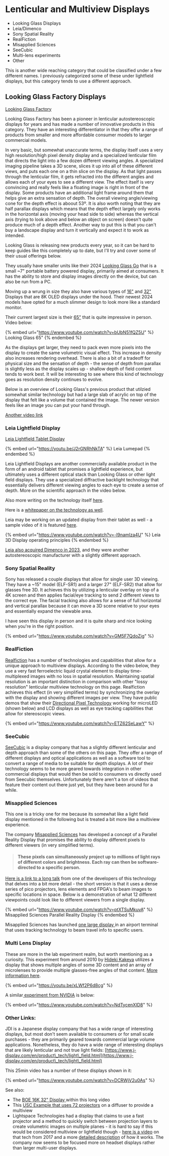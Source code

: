 # Lenticular and Multiview Displays

* Looking Glass Displays
* Leia/Dimenco
* Sony Spatial Reality
* RealFiction
* Misapplied Sciences
* SeeCubic
* Multi-lens experiments
* Other

This is another wide reaching category that could be classified under a few different names. I previously categorized some of these under lightfield displays, but this category tends to use a different approach.



## Looking Glass Factory Displays

[Looking Glass Factory](https://lookingglassfactory.com)

Looking Glass Factory has been a pioneer in lenticular autostereoscopic displays for years and has made a number of innovative products in this category. They have an interesting differentiator in that they offer a range of products from smaller and more affordable consumer models to larger commercial models.

In very basic, but somewhat unaccurate terms, the display itself uses a very high resolution/high pixel density display and a specialized lenticular film that directs the light into a few dozen different viewing angles. A specialized imaging pipeline takes a 3D scene, slices it up into all of these different views, and puts each one on a thin slice on the display. As that light passes through the lenticular film, it gets refracted into the different angles and allows each of your eyes to see a different view. The effect itself is very convincing and really feels like a floating image is right in front of the display. Some products have an additional light frame around them that helps give an extra sensation of depth. The overall viewing angle/viewing cone for the depth effect is aboout 53º. It is also worth noting that they are half parallax displays which means that the depth effect largely only works in the horizontal axis (moving your head side to side) whereas the vertical axis (trying to look above and below an object on screen) doesn't quite produce much of a depth effect. Another way to put this is that you can't buy a landscape display and turn it vertically and expect it to work as intended.

Looking Glass is releasing new products every year, so it can be hard to keep guides like this completely up to date, but I'll try and cover some of their usual offerings below.

They usually have smaller units like their 2024 [Looking Glass Go](https://lookingglassfactory.com/looking-glass-go) that is a small \~7" portable battery powered display, primarily aimed at consumers. It has the ability to store and display images directly on the device, but can also be run from a PC.

Moving up a wrung in size they also have various types of [16"](https://lookingglassfactory.com/16-spatial-oled) and [32"](https://lookingglassfactory.com/looking-glass-32) Displays that are 8K OLED displays under the hood. Their newest 2024 models have opted for a much slimmer design to look more like a standard monitor.

Their current largest size is their [65"](https://lookingglassfactory.com/looking-glass-65) that is quite impressive in person. Video below:

{% embed url="https://www.youtube.com/watch?v=bUbN51fQZ5U" %}
Looking Glass 65"
{% endembed %}

As the displays get larger, they need to pack even more pixels into the display to create the same volumetric visual effect. This increase in density also increases rendering overhead. There is also a bit of a tradeoff for physical size and the sensation of depth - the sense of depth from parallax is slightly less as the display scales up - shallow depth of field content tends to work best.  It will be interesting to see where this kind of technology goes as resolution density continues to evolve.

Below is an overview of Looking Glass's previous product that utilzied somewhat similar technology but had a large slab of acrylic on top of the display that felt like a volume that contained the image. The newer version feels like an image you can put your hand through.

[Another video link](https://www.youtube.com/watch?v=PgiyoweaPb4)

### Leia Lightfield Display

[Leia Lightfield Tablet Display](https://www.leiainc.com)

{% embed url="https://youtu.be/J2rGNRhNkTA" %}
Leia Lumepad
{% endembed %}

Leia Lightfield Displays are another commercially available product in the form of an android tablet that promises a lightfield experience, but ultimately uses a different optical stack than Looking Glass or other light field displays. They use a specialized diffractive backlight technology that essentially delivers different viewing angles to each eye to create a sense of depth. More on the scientific approach in the video below.

Also more writing on the technology itself [here](https://www.leiainc.com/newsroom/leia-brings-3d-lightfield-to-a-monitor-near-you).

Here is a [whitepaper on the technology as well](https://www.nature.com/articles/nature11972).

Leia may be working on an updated display from their tablet as well - a sample video of it is featured [here](https://twitter.com/nimazeighami/status/1524853044734664705?s=21).

{% embed url="https://www.youtube.com/watch?v=-I9namlza4U" %}
Leia 3D Display operating principles
{% endembed %}

[Leia also acquired Dimenco in 2023](https://www.leiainc.com/newsroom/leia-inc-acquires-dimenco-unifying-global-leaders-in-3d-display-technology), and they were another autostereoscopic manufacturer with a slightly different approach.

### Sony Spatial Reality

Sony has released a couple displays that allow for single user 3D viewing. They have a \~15" model (ELF-SR1) and a larger 27" (ELF-SR2) that allow for glasses free 3D. It achieves this by utilizing a lenticular overlay on top of a 4K screen and then applies facial/eye tracking to send 2 different views to the correct eye. The facial tracking also allows for a sense of full horizontal and vertical parallax because it can move a 3D scene relative to your eyes and essentially expand the viewable area.

I have seen this display in person and it is quite sharp and nice looking when you're in the right position.&#x20;

{% embed url="https://www.youtube.com/watch?v=GM5F7QdoZig" %}

### RealFiction

[Realfiction](https://www.realfiction.com) has a number of technologies and capabilities that allow for a unique approach to multiview displays. According to the video below, they use a very fast ferroelectric liquid crystal element to display time-multiplexed images with no loss in spatial resolution. Maintaining spatial resolution is an important distinction in comparison with other "lossy resolution" lenticular multiview technology on this page. Realfiction achieves this effect (in very simplified terms) by synchronizing the overlay with the display and showing different images per view. They have public demos that show their [Directional Pixel Technology](https://www.youtube.com/watch?v=Kn6Onqk\_N0s) working for microLED (shown below) and LCD displays as well as eye tracking capbilities that allow for stereoscopic views.

{% embed url="https://www.youtube.com/watch?v=ETZ62SeLawY" %}



### SeeCubic

[SeeCubic](https://www.seecubic.com) is a display company that has a slightly different lenticular and depth approach than some of the others on this page. They offer a range of different displays and optical applications as well as a software tool to convert a range of media to be suitable for depth displays. A lot of their technology seems to be more geared towards integration in other commercial displays that would then be sold to consumers vs directly used from Seecubic themselves. Unfortunately there aren't a ton of videos that feature their content out there just yet, but they have been around for a while.

### Misapplied Sciences

This one is a tricky one for me because its somewhat like a light field display mentioned in the following but is treated a bit more like a multiview experience.&#x20;

The company [Misapplied Sciences](https://www.misappliedsciences.com/home/technology.html) has developed a concept of a Parallel Reality Display that promises the ability to display different pixels to different viewers (in very simplified terms).

> #### These pixels can simultaneously project up to millions of light rays of different colors and brightness. Each ray can then be software-directed to a specific person.

[Here is a link to a long talk](https://www.youtube.com/watch?v=p1b3wEsFlCY\&t=1210s) from one of the developers of this technology that delves into a bit more detail - the short version is that it uses a dense series of pico projectors, lens elements and FPGA's to beam images to specific locations in space. Below is a demonstration of what 12 different viewpoints could look like to different viewers from a single display.

{% embed url="https://www.youtube.com/watch?v=ptXTSuMkuvA" %}
Misapplied Sciences Parallel Reality Display
{% endembed %}

Misapplied Sciences has launched [one large display ](https://www.youtube.com/watch?v=vwRO16n7hVA)in an airport terminal that uses tracking technology to beam travel info to specific users.

### Multi Lens Display

These are more in the lab experiment realm, but worth mentioning as a curiosity. This experiment from around 2010 by [Hideki Kakeya](https://opg.optica.org/oe/fulltext.cfm?uri=oe-20-23-25902\&id=244861) utilizes a display that shows multiple angles of some 3D content and an array of microlenses to provide multiple glasses-free angles of that content. [More information here](https://scholar.google.co.jp/citations?user=o8t3EQgAAAAJ\&hl=en).

{% embed url="https://youtu.be/xLWf2P6d8cg" %}

A similar[ experiment from NVIDIA](https://research.nvidia.com/publication/2017-11\_near-eye-light-field-holographic-rendering-spherical-waves-wide-field-view) is below:

{% embed url="https://www.youtube.com/watch?v=NdTycenXID8" %}

### Other Links:

JDI is a Japanese display company that has a wide range of interesting displays, but most don't seem available to consumers or for small scale purchases - they are primarily geared towards commercial large volume applications. Nonetheless, they do have a wide range of interesting displays that are likely lenticular and not true light fields: [https://www.j-display.com/en/product\_tech/light\_field.html](https://www.j-display.com/en/product\_tech/light\_field.html)

This 25min video has a number of these displays shown in it:

{% embed url="https://www.youtube.com/watch?v=DCRWjV2u0As" %}

See also:

* &#x20;The [BOE 16K 32" Display ](https://www.youtube.com/watch?v=\_dzkJfvQ9i8)within this long video
* This [USC Example that uses 72 projectors](https://youtu.be/PjP4SvHjkdo?si=VuDQozc-bn6b1jF0) on a diffuser to provide a multiview&#x20;
* Lightspace Technologies had a display that claims to use a fast projector and a method to quickly switch between projection layers to create volumetric images on multiple planes - it is hard to say if this would be considered multiview or lightfield though - [here is a video](https://www.youtube.com/watch?v=HeBwdqfbXZ8) on that tech from 2017 and a more [detailed description](https://www.youtube.com/watch?v=tzcwFlklTz4) of how it works. The company now seems to be focused more on headset displays rather than larger multi-user displays.
